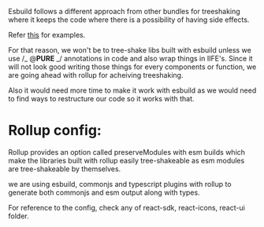 Esbuild follows a different approach from other bundles for treeshaking where it keeps the code where there is a possibility of having side effects.

Refer [this](https://github.com/evanw/esbuild/issues/2171#issuecomment-1094064623) for examples.

For that reason, we won't be to tree-shake libs built with esbuild unless we use /_ @**PURE** _/ annotations in code and also wrap things in IIFE's. Since it will not look good writing those things for every components or function, we are going ahead with rollup for acheiving treeshaking.

Also it would need more time to make it work with esbuild as we would need to find ways to restructure our code so it works with that.

# Rollup config:

Rollup provides an option called preserveModules with esm builds which make the libraries built with rollup easily tree-shakeable as esm modules are
tree-shakeable by themselves.

we are using esbuild, commonjs and typescript plugins with rollup to generate both commonjs and esm output along with types.

For reference to the config, check any of react-sdk, react-icons, react-ui folder.
